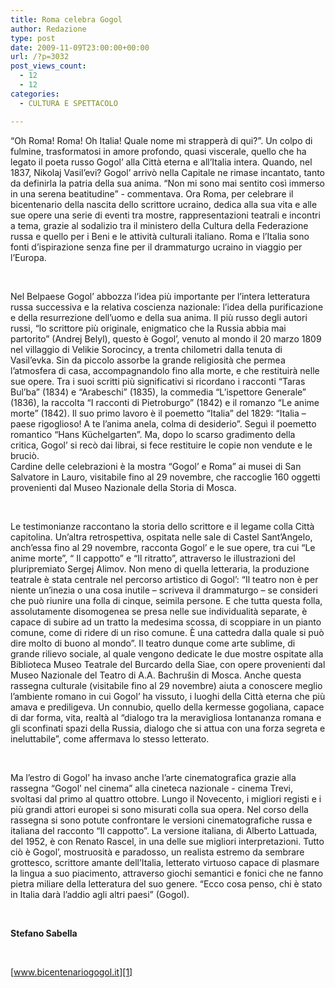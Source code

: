 ```yaml
---
title: Roma celebra Gogol
author: Redazione
type: post
date: 2009-11-09T23:00:00+00:00
url: /?p=3032
post_views_count:
  - 12
  - 12
categories:
  - CULTURA E SPETTACOLO

---
```

&ldquo;Oh Roma! Roma! Oh Italia! Quale nome mi strapper&agrave; di qui?&rdquo;. Un colpo di fulmine, trasformatosi in amore profondo, quasi viscerale, quello che ha legato il poeta russo Gogol&rsquo; alla Citt&agrave; eterna e all&rsquo;Italia intera. Quando, nel 1837, Nikolaj Vasil&rsquo;evi? Gogol&rsquo; arriv&ograve; nella Capitale ne rimase incantato, tanto da definirla la patria della sua anima. &ldquo;Non mi sono mai sentito cos&igrave; immerso in una serena beatitudine&rdquo; &#45; commentava. Ora Roma, per celebrare il bicentenario della nascita dello scrittore ucraino, dedica alla sua vita e alle sue opere una serie di eventi tra mostre, rappresentazioni teatrali e incontri a tema, grazie al sodalizio tra il ministero della Cultura della Federazione russa e quello per i Beni e le attivit&agrave; culturali italiano. Roma e l&rsquo;Italia sono fonti d&rsquo;ispirazione senza fine per il drammaturgo ucraino in viaggio per l&rsquo;Europa.

&nbsp;

Nel Belpaese Gogol&rsquo; abbozza l&rsquo;idea pi&ugrave; importante per l&rsquo;intera letteratura russa successiva e la relativa coscienza nazionale: l&rsquo;idea della purificazione e della resurrezione dell&rsquo;uomo e della sua anima. Il pi&ugrave; russo degli autori russi, &ldquo;lo scrittore pi&ugrave; originale, enigmatico che la Russia abbia mai partorito&rdquo; (Andrej Belyl), questo &egrave; Gogol&rsquo;, venuto al mondo il 20 marzo 1809 nel villaggio di Velikie Sorocincy, a trenta chilometri dalla tenuta di Vasil&rsquo;evka. Sin da piccolo assorbe la grande religiosit&agrave; che permea l&rsquo;atmosfera di casa, accompagnandolo fino alla morte, e che restituir&agrave; nelle sue opere. Tra i suoi scritti pi&ugrave; significativi si ricordano i racconti &ldquo;Taras Bul&rsquo;ba&rdquo; (1834) e &ldquo;Arabeschi&rdquo; (1835), la commedia &ldquo;L&rsquo;ispettore Generale&rdquo; (1836), la raccolta &ldquo;I racconti di Pietroburgo&rdquo; (1842) e il romanzo &ldquo;Le anime morte&rdquo; (1842). Il suo primo lavoro &egrave; il poemetto &ldquo;Italia&rdquo; del 1829: &ldquo;Italia &ndash; paese rigoglioso! A te l&rsquo;anima anela, colma di desiderio&rdquo;. Segu&igrave; il poemetto romantico &ldquo;Hans K&uuml;chelgarten&rdquo;. Ma, dopo lo scarso gradimento della critica, Gogol&rsquo; si rec&ograve; dai librai, si fece restituire le copie non vendute e le bruci&ograve;.  
Cardine delle celebrazioni &egrave; la mostra &ldquo;Gogol&rsquo; e Roma&rdquo; ai musei di San Salvatore in Lauro, visitabile fino al 29 novembre, che raccoglie 160 oggetti provenienti dal Museo Nazionale della Storia di Mosca.

&nbsp;

Le testimonianze raccontano la storia dello scrittore e il legame colla Citt&agrave; capitolina. Un&rsquo;altra retrospettiva, ospitata nelle sale di Castel Sant&rsquo;Angelo, anch&rsquo;essa fino al 29 novembre, racconta Gogol&rsquo; e le sue opere, tra cui &ldquo;Le anime morte&rdquo;, &ldquo; Il cappotto&rdquo; e &ldquo;Il ritratto&rdquo;, attraverso le illustrazioni del pluripremiato Sergej Alimov. Non meno di quella letteraria, la produzione teatrale &egrave; stata centrale nel percorso artistico di Gogol&rsquo;: &ldquo;Il teatro non &egrave; per niente un&rsquo;inezia o una cosa inutile &ndash; scriveva il drammaturgo &ndash; se consideri che pu&ograve; riunire una folla di cinque, seimila persone. E che tutta questa folla, assolutamente disomogenea se presa nelle sue individualit&agrave; separate, &egrave; capace di subire ad un tratto la medesima scossa, di scoppiare in un pianto comune, come di ridere di un riso comune. &Egrave; una cattedra dalla quale si pu&ograve; dire molto di buono al mondo&rdquo;. Il teatro dunque come arte sublime, di grande rilievo sociale, al quale vengono dedicate le due mostre ospitate alla Biblioteca Museo Teatrale del Burcardo della Siae, con opere provenienti dal Museo Nazionale del Teatro di A.A. Bachru&scaron;in di Mosca. Anche questa rassegna culturale (visitabile fino al 29 novembre) aiuta a conoscere meglio l&rsquo;ambiente romano in cui Gogol&rsquo; ha vissuto, i luoghi della Citt&agrave; eterna che pi&ugrave; amava e prediligeva. Un connubio, quello della kermesse gogoliana, capace di dar forma, vita, realt&agrave; al &ldquo;dialogo tra la meravigliosa lontananza romana e gli sconfinati spazi della Russia, dialogo che si attua con una forza segreta e ineluttabile&rdquo;, come affermava lo stesso letterato.

&nbsp;

Ma l&rsquo;estro di Gogol&rsquo; ha invaso anche l&rsquo;arte cinematografica grazie alla rassegna &ldquo;Gogol&rsquo; nel cinema&rdquo; alla cineteca nazionale &#45; cinema Trevi, svoltasi dal primo al quattro ottobre. Lungo il Novecento, i migliori registi e i pi&ugrave; grandi attori europei si sono misurati colla sua opera. Nel corso della rassegna si sono potute confrontare le versioni cinematografiche russa e italiana del racconto &ldquo;Il cappotto&rdquo;. La versione italiana, di Alberto Lattuada, del 1952, &egrave; con Renato Rascel, in una delle sue migliori interpretazioni. Tutto ci&ograve; &egrave; Gogol&rsquo;, mostruosit&agrave; e paradosso, un realista estremo da sembrare grottesco, scrittore amante dell&rsquo;Italia, letterato virtuoso capace di plasmare la lingua a suo piacimento, attraverso giochi semantici e fonici che ne fanno pietra miliare della letteratura del suo genere. &ldquo;Ecco cosa penso, chi &egrave; stato in Italia dar&agrave; l&rsquo;addio agli altri paesi&rdquo; (Gogol).

&nbsp;

**Stefano Sabella**

&nbsp;

[www.bicentenariogogol.it][1]

 [1]: https://www.bicentenariogogol.it